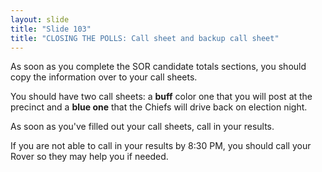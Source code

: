 ```yaml
---
layout: slide
title: "Slide 103"
title: "CLOSING THE POLLS: Call sheet and backup call sheet"
---
```


As soon as you complete the SOR candidate totals sections, you should copy the information over to your call sheets.

You should have two call sheets: a **buff** color one that you will post at the precinct and a **blue one** that the Chiefs will drive back on election night.

As soon as you've filled out your call sheets, call in your results.

If you are not able to call in your results by 8:30 PM, you should call your Rover so they may help you if needed.
